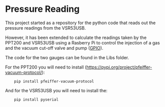 # Pressure Reading

This project started as a repository for the python code that reads out the pressure readings from the VSR53USB.

However, it has been extended to calculate the readings taken by the PPT200 and VSR53USB using a Rasberry Pi to control the injection of a gas and the vacuum cut-off valve and pump ([GPIO](Libs/GPIO.py)).

The code for the two gauges can be found in the Libs folder. 

For the PPT200 you will need to install (https://pypi.org/project/pfeiffer-vacuum-protocol/):

```
    pip install pfeiffer-vacuum-protocol
```

And for the VSR53USB you will need to install the:

```
    pip install pyserial
```


